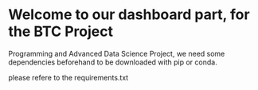 # Welcome to our dashboard part, for the BTC Project
Programming and Advanced Data Science Project, we need some dependencies beforehand to be downloaded with pip or conda. 

please refere to the requirements.txt




